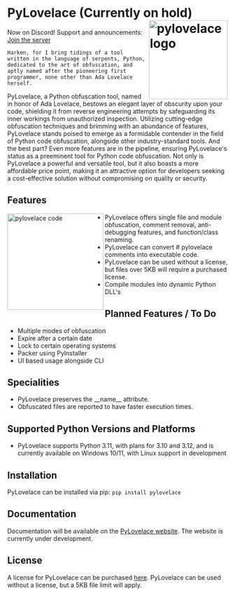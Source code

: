 # PyLovelace (Currently on hold) <picture><source media="(prefers-color-scheme: dark)" srcset="https://cdn.discordapp.com/attachments/1038943890234945576/1098148990899462154/pngwing.com.png"><source media="(prefers-color-scheme: light)" srcset="https://cdn.discordapp.com/attachments/1038943890234945576/1098148990899462154/pngwing.com.png"><img align="right" valign="center" height="180" src="https://cdn.discordapp.com/attachments/1038943890234945576/1098148990899462154/pngwing.com.png" alt="pylovelace logo" /></picture>

Now on Discord! Support and
announcements: [Join the server](https://discord.gg/XrDArwukEE)

`Harken, for I bring tidings of a tool written in the language of serpents, Python, dedicated to the art of obfuscation, and aptly named after the pioneering first programmer, none other than Ada Lovelace herself.`

PyLovelace, a Python obfuscation tool, named in honor of Ada Lovelace, bestows an
elegant layer of obscurity upon your code, shielding it from reverse engineering
attempts by safeguarding its inner workings from unauthorized inspection. Utilizing
cutting-edge obfuscation techniques and brimming with an abundance of features,
PyLovelace stands poised to emerge as a formidable contender in the field of Python code
obfuscation, alongside other industry-standard tools. And the best part? Even more
features are in the pipeline, ensuring PyLovelace's status as a preeminent tool for
Python code obfuscation. Not only is PyLovelace a powerful and versatile tool, but it
also boasts a more affordable price point, making it an attractive option for developers
seeking a cost-effective solution without compromising on quality or security.

## Features

<picture><source media="(prefers-color-scheme: dark)" srcset="https://cdn.discordapp.com/attachments/1043193068641341541/1098333824104026168/code2.png"><source media="(prefers-color-scheme: light)" srcset="https://cdn.discordapp.com/attachments/1043193068641341541/1098333824104026168/code2.png"><img align="left" valign="center" height="220" src="https://cdn.discordapp.com/attachments/1043193068641341541/1098333824104026168/code2.png" alt="pylovelace code" /></picture>

- PyLovelace offers single file and module obfuscation, comment removal, anti-debugging
  features, and function/class renaming.
- PyLovelace can convert # pylovelace comments into executable code.
- PyLovelace can be used without a license, but files over 5KB will require a purchased license.
- Compile modules into dynamic Python DLL's

## Planned Features / To Do
- Multiple modes of obfuscation
- Expire after a certain date
- Lock to certain operating systems
- Packer using PyInstaller
- UI based usage alongside CLI

## Specialities

- PyLovelace preserves the __name\_\_ attribute.
- Obfuscated files are reported to have faster execution times.

## Supported Python Versions and Platforms
- PyLovelace supports Python 3.11, with plans for 3.10 and 3.12, and is currently available on Windows 10/11, with Linux support in development

## Installation

PyLovelace can be installed via pip:
`pip install pylovelace`

## Documentation

Documentation will be available on the [PyLovelace website](https://pylovelace.com). The website is currently under
development.

## License

A license for PyLovelace can be purchased [here](https://pyintellect.sell.app/product/pylovelace).
PyLovelace can be used without a license, but a 5KB file limit will apply.
